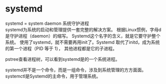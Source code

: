 # systemd 

systemd = system daemon 系统守护进程  
systemd为系统的启动和管理提供一套完整的解决方案。
根据Linux惯例，字母d是守护进程（daemon）的缩写。 Systemd这个名字的含义，就是它要守护整个系统。
使用了systemd，就不需要再用init了。Systemd 取代了initd，成为系统的第一个进程（PID 等于 1），
其他进程都是它的子进程。

pstree查看进程树，可以看到systemd是的一个系统进程。  


systemd并不是一个命令，而是一组命令，涉及到系统管理的方方面面。  
systemctl是Systemd的主命令，用于管理系统。  
